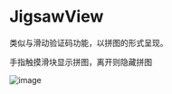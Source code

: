 # JigsawView
类似与滑动验证码功能，以拼图的形式呈现。
 
手指触摸滑块显示拼图，离开则隐藏拼图

![image](https://github.com/363001950@qq.com/JigsawView/Jigsaw.gif)
